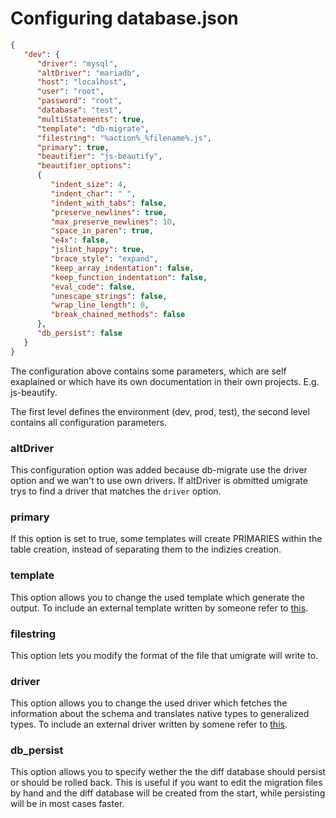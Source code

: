 # Configuring database.json

```json
{
   "dev": {
      "driver": "mysql",
      "altDriver": "mariadb",
      "host": "localhost",
      "user": "root",
      "password": "root",
      "database": "test",
      "multiStatements": true,
      "template": "db-migrate",
      "filestring": "%action%_%filename%.js",
      "primary": true,
      "beautifier": "js-beautify",
      "beautifier_options":
      {
         "indent_size": 4,
         "indent_char": " ",
         "indent_with_tabs": false,
         "preserve_newlines": true,
         "max_preserve_newlines": 10,
         "space_in_paren": true,
         "e4x": false,
         "jslint_happy": true,
         "brace_style": "expand",
         "keep_array_indentation": false,
         "keep_function_indentation": false,
         "eval_code": false,
         "unescape_strings": false,
         "wrap_line_length": 0,
         "break_chained_methods": false
      },
      "db_persist": false
   }
}
```

The configuration above contains some parameters, which are self exaplained
or which have its own documentation in their own projects. E.g. js-beautify.

The first level defines the environment (dev, prod, test), the second level
contains all configuration parameters.

### altDriver

This configuration option was added because db-migrate use the driver option
and we wan't to use own drivers. If altDriver is obmitted umigrate trys to find
a driver that matches the `driver` option.

### primary

If this option is set to true, some templates will create PRIMARIES within the
table creation, instead of separating them to the indizies creation.

### template

This option allows you to change the used template which generate the output.
To include an external template written by someone refer to 
[this](http://umigrate.readthedocs.org/en/latest/features/#external-drivers-templates).

### filestring

This option lets you modify the format of the file that umigrate will write to.

### driver

This option allows you to change the used driver which fetches the information about
the schema and translates native types to generalized types.
To include an external driver written by somene refer to
[this](http://umigrate.readthedocs.org/en/latest/features/#external-drivers-templates).

### db_persist

This option allows you to specify wether the the diff database should persist or should be
rolled back.
This is useful if you want to edit the migration files by hand and the diff database will
be created from the start, while persisting will be in most cases faster.
